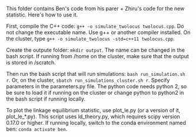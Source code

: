 This folder contains Ben's code from his parer + Zhiru's code for the new statistic. Here's how to use it.  
  
First, compile the C++ code: `g++ -o simulate_twolocus twolocus.cpp`.  Do not change the executable name.  Use g++ or another compiler installed. On the cluster, type `g++ -o simulate_twolocus -std=c++11 twolocus.cpp`.   

Create the outpute folder: `mkdir output`. The name can be changed in the bash script. If running from /home on the cluster, make sure that the output is stored in /scratch.    
  
Then run the bash script that will run simulations: `bash run_simulation.sh r`. Or, on the cluster, `sbatch run_simulations_cluster.sh r`. Specify parameters in the parameters.py file. The python code needs python 2, so be sure to load it if running on the cluster or change python to python2 in the bash script if running locally.  
  
To plot the linkage equilibrium statistic, use plot_le.py (or a version of it, plot_le_*.py). This script uses ld_theory.py, which requires scipy version 0.17.0 or higher. If running locally, switch to the conda environment named ben: `conda activate ben`.
  
